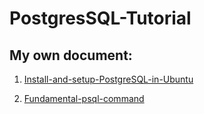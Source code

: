 # PostgresSQL-Tutorial

## My own document:
1. [Install-and-setup-PostgreSQL-in-Ubuntu](https://docs.google.com/document/d/1mPWTbUfs8ajLwxrUDHGSQqNRZLJ-ExxUKa5DWb1XytQ/edit?usp=sharing)

2. [Fundamental-psql-command](https://docs.google.com/document/d/1u0_LmWRzFsa3bfdAgi5y6LYnnArAH9qVqj-3oPzWQEo/edit?usp=sharing)
